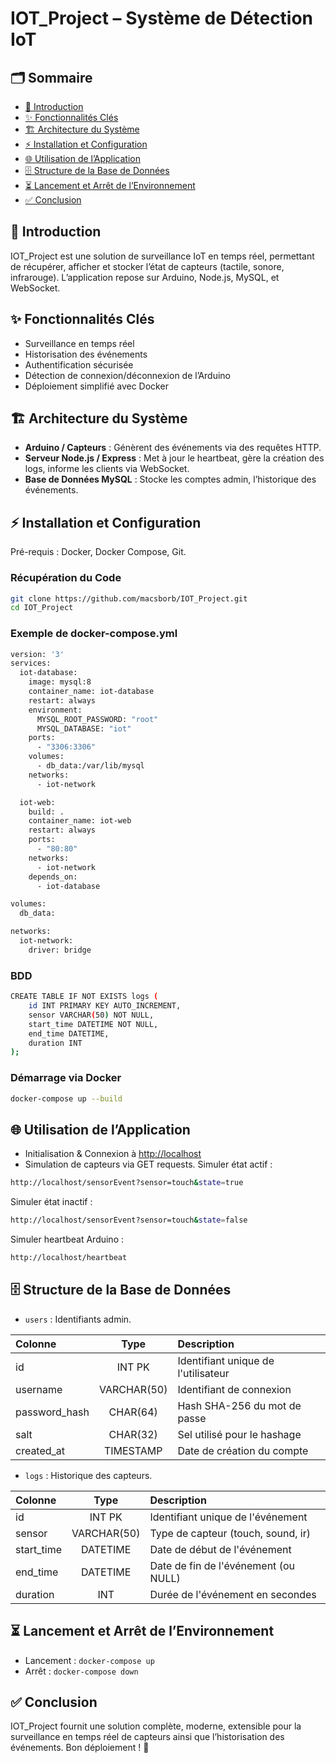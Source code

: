 # IOT\_Project – Système de Détection IoT

## 🗂️ Sommaire

- [📖 Introduction](#introduction)
- [✨ Fonctionnalités Clés](#fonctionnalités-clés)
- [🏗️ Architecture du Système](#architecture-du-système)
- [⚡️ Installation et Configuration](#installation-et-configuration)
- [🌐 Utilisation de l’Application](#utilisation-de-lapplication)
- [🗄️ Structure de la Base de Données](#structure-de-la-base-de-données)
- [⏳ Lancement et Arrêt de l’Environnement](#lancement-et-arrêt-de-lenvironnement)
- [✅ Conclusion](#conclusion)

## 📖 Introduction

IOT\_Project est une solution de surveillance IoT en temps réel, permettant de récupérer, afficher et stocker l’état de capteurs (tactile, sonore, infrarouge). L’application repose sur Arduino, Node.js, MySQL, et WebSocket.

## ✨ Fonctionnalités Clés

- Surveillance en temps réel
- Historisation des événements
- Authentification sécurisée
- Détection de connexion/déconnexion de l’Arduino
- Déploiement simplifié avec Docker

## 🏗️ Architecture du Système

- **Arduino / Capteurs** : Génèrent des événements via des requêtes HTTP.
- **Serveur Node.js / Express** : Met à jour le heartbeat, gère la création des logs, informe les clients via WebSocket.
- **Base de Données MySQL** : Stocke les comptes admin, l’historique des événements.

## ⚡️ Installation et Configuration

Pré-requis : Docker, Docker Compose, Git.

### Récupération du Code

```bash
git clone https://github.com/macsborb/IOT_Project.git
cd IOT_Project
```

### Exemple de docker-compose.yml
```bash
version: '3'
services:
  iot-database:
    image: mysql:8
    container_name: iot-database
    restart: always
    environment:
      MYSQL_ROOT_PASSWORD: "root"
      MYSQL_DATABASE: "iot"
    ports:
      - "3306:3306"
    volumes:
      - db_data:/var/lib/mysql
    networks:
      - iot-network

  iot-web:
    build: .
    container_name: iot-web
    restart: always
    ports:
      - "80:80"
    networks:
      - iot-network
    depends_on:
      - iot-database

volumes:
  db_data:

networks:
  iot-network:
    driver: bridge
```

### BDD
```bash
CREATE TABLE IF NOT EXISTS logs (
    id INT PRIMARY KEY AUTO_INCREMENT,
    sensor VARCHAR(50) NOT NULL,
    start_time DATETIME NOT NULL,
    end_time DATETIME,
    duration INT
);
```

### Démarrage via Docker

```bash
docker-compose up --build
```

## 🌐 Utilisation de l’Application

- Initialisation & Connexion à [http://localhost](http://localhost)
- Simulation de capteurs via GET requests.
Simuler état actif :
```bash
http://localhost/sensorEvent?sensor=touch&state=true
```
Simuler état inactif :
```bash
http://localhost/sensorEvent?sensor=touch&state=false
```
Simuler heartbeat Arduino :
```bash
http://localhost/heartbeat
```

## 🗄️ Structure de la Base de Données

- `users` : Identifiants admin.

| Colonne        |      Type      | Description                          |
|:-------------- |:-------------:|:-------------------------------------|
| id             |   INT PK      | Identifiant unique de l'utilisateur  |
| username       | VARCHAR(50)   | Identifiant de connexion             |
| password_hash  |  CHAR(64)     | Hash SHA-256 du mot de passe         |
| salt           |  CHAR(32)     | Sel utilisé pour le hashage          |
| created_at     |  TIMESTAMP    | Date de création du compte           |

- `logs` : Historique des capteurs.

| Colonne     |      Type      | Description                           |
|:----------- |:-------------:|:--------------------------------------|
| id          |   INT PK      | Identifiant unique de l'événement     |
| sensor      | VARCHAR(50)   | Type de capteur (touch, sound, ir)    |
| start_time  |  DATETIME     | Date de début de l'événement          |
| end_time    |  DATETIME     | Date de fin de l'événement (ou NULL)  |
| duration    |    INT        | Durée de l'événement en secondes      |

## ⏳ Lancement et Arrêt de l’Environnement

- Lancement : `docker-compose up`
- Arrêt : `docker-compose down`

## ✅ Conclusion

IOT\_Project fournit une solution complète, moderne, extensible pour la surveillance en temps réel de capteurs ainsi que l’historisation des événements. Bon déploiement ! 👏

